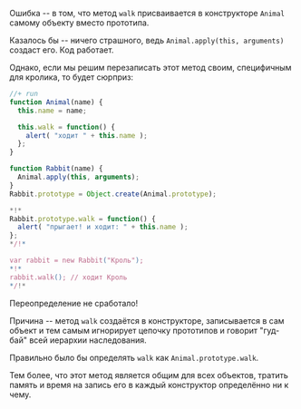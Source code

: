 Ошибка -- в том, что метод `walk` присваивается в конструкторе `Animal` самому объекту вместо прототипа.

Казалось бы -- ничего страшного, ведь `Animal.apply(this, arguments)` создаст его. Код работает.

Однако, если мы решим перезаписать этот метод своим, специфичным для кролика, то будет сюрприз:

```js
//+ run
function Animal(name) {
  this.name = name;

  this.walk = function() {
    alert( "ходит " + this.name );
  };
}

function Rabbit(name) {
  Animal.apply(this, arguments);
}
Rabbit.prototype = Object.create(Animal.prototype);

*!*
Rabbit.prototype.walk = function() {
  alert( "прыгает! и ходит: " + this.name );
};
*/!*

var rabbit = new Rabbit("Кроль");
*!*
rabbit.walk(); // ходит Кроль
*/!*
```

Переопределение не сработало!

Причина -- метод `walk` создаётся в конструкторе, записывается в сам объект и тем самым игнорирует цепочку прототипов и говорит "гуд-бай" всей иерархии наследования.

Правильно было бы определять `walk` как `Animal.prototype.walk`.

Тем более, что этот метод является общим для всех объектов, тратить память и время на запись его в каждый конструктор определённо ни к чему.